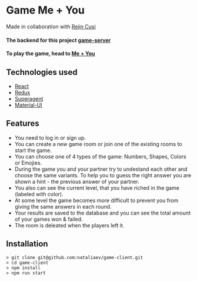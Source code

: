 # Game Me + You

Made in collaboration with [Rejin Cusi](https://github.com/rejincusi)

#### The backend for this project [game-server](https://github.com/nataliaev/geme-server)

#### To play the game, head to [Me + You](https://me-and-you.netlify.com)

## Technologies used

-   [React](https://reactjs.org)
-   [Redux](https://redux.js.org)
-   [Superagent](http://visionmedia.github.io/superagent/)
-   [Material-UI](https://material-ui.com)

## Features

- You need to log in or sign up.
- You can create a new game room or join one of the existing rooms to start the game.
- You can choose one of 4 types of the game: Numbers, Shapes, Colors or Emojies.
- During the game you and your partner try to undestand each other and choose the same variants. To help you to guess the right answer you are shown a hint - the previous answer of your partner.
- You also can see the current level, that you have riched in the game (labeled with color).
- At some level the game becomes more difficult to prevent you from giving the same answers in each round.
- Your results are saved to the database and you can see the total amount of your games won & failed.
- The room is deleated when the players left it.

## Installation

```
> git clone git@github.com:nataliaev/game-client.git
> cd game-client
> npm install
> npm run start
```
